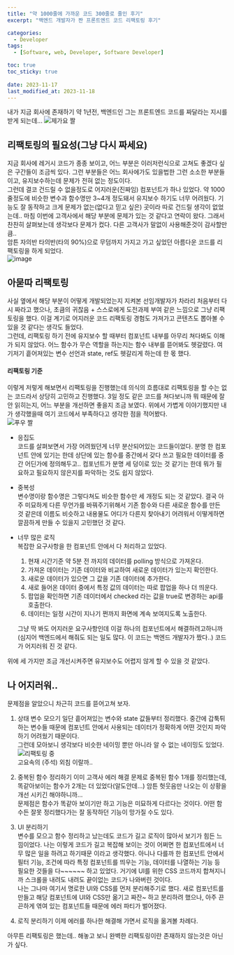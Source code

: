 ```yaml
---
title: "약 1000줄에 가까운 코드 300줄로 줄인 후기"
excerpt: "백엔드 개발자가 짠 프론트엔드 코드 리팩토링 후기"

categories:
  - Developer
tags:
  - [Software, web, Developer, Software Developer]

toc: true
toc_sticky: true
 
date: 2023-11-17
last_modified_at: 2023-11-18
---
```


내가 지금 회사에 존재하기 약 1년전, 백엔드인 그는 프론트엔드 코드를 짜달라는 지시를 받게 되는데...
![제가요 짤](https://github.com/sunmerrr/sunmerrr.github.io/assets/65106740/1de3dd23-4a8b-4307-96c7-d4cd1207a5ec)

## 리팩토링의 필요성(그냥 다시 짜세요)
지금 회사에 레거시 코드가 종종 보이고, 어느 부분은 이러저런식으로 고쳐도 좋겠다 싶은 구간들이 조금씩 있다. 그런 부분들은 어느 회사에가도 있을법한 그런 소소한 부분들이고, 유지보수하는데 문제가 전혀 없는 정도이다.    
그런데 결코 건드릴 수 없을정도로 어지러운(진짜임) 컴포넌트가 하나 있었다. 약 1000줄정도에 비슷한 변수과 함수명만 3~4개 정도돼서 유지보수 하기도 너무 어려웠다. 기능도 잘 동작하고 크게 문제가 없는(없다고 믿고 싶은) 곳이라 따로 건드릴 생각이 없었는데.. 마침 이번에 고객사에서 해당 부분에 문제가 있는 것 같다고 연락이 왔다. 그래서 찬찬히 살펴보는데 생각보다 문제가 컸다. 다른 고객사가 말없이 사용해준것이 감사할만큼..    
암튼 자의반 타의반(타의 90%)으로 무덤까지 가지고 가고 싶었던 아름다운 코드를 리팩토링을 하게 되었다.    
  ![image](https://github.com/sunmerrr/sunmerrr.github.io/assets/65106740/e192b4cb-13b9-49a5-9da4-b1377a6b126a)


## 아묻따 리팩토링
사실 옆에서 해당 부분이 어떻게 개발되었는지 지켜본 선임개발자가 차라리 처음부터 다시 짜라고 했으나, 초큼의 귀찮음 + 스스로에게 도전과제 부여 같은 느낌으로 그냥 리팩토링을 했다. 이걸 계기로 어지러운 코드 리팩토링 경험도 가져가고 콘텐츠도 뽑아볼 수 있을 것  같다는 생각도 들었다.    
그런데, 리팩토링 하기 전에 유지보수 할 때부터 컴포넌트 내부를 아무리 쳐다봐도 이해가 되지 않았다. 어느 함수가 무슨 역할을 하는지는 함수 내부를 뜯어봐도 헷갈렸다. 여기저기 흩어져있는 변수 선언과 state, ref도 헷갈리게 하는데 한 몫 했다.

#### 리팩토링 기준
이렇게 저렇게 해보면서 리팩토링을 진행했는데 의식의 흐름대로 리팩토링을 할 수는 없는 코드라서 상당히 고민하고 진행했다. 3일 정도 같은 코드를 쳐다보니까 뭐 때문에 잘 안 읽히는지, 어느 부분을 개선하면 좋을지 조금 보였다. 위에서 가볍게 이야기했지만 내가 생각했을때 여기 코드에서 부족하다고 생각한 점을 적어봤다.      
  ![푸우 짤](https://github.com/sunmerrr/sunmerrr.github.io/assets/65106740/5576137e-13b5-4e44-a3cb-61ddefeff0f8)     
- 응집도      
  코드를 살펴보면서 가장 어려웠던게 너무 분산되어있는 코드들이었다. 분명 한 컴포넌트 안에 있기는 한데 상단에 있는 함수를 중간에서 갖다 쓰고 필요한 데이터를 중간 어딘가에 정의해두고.. 컴포넌트가 분명 세 덩이로 있는 것 같기는 한데 뭐가 필요하고 필요하지 않은지를 파악하는 것도 쉽지 않았다.
- 중복성     
  변수명이랑 함수명은 그렇다쳐도 비슷한 함수만 세 개정도 되는 것 같았다. 결국 아주 미묘하게 다른 무언가를 바꿔주기위해서 기존 함수와 다른 새로운 함수를 만든 것 같은데 이름도 비슷하고 내용물도 어디가 다른지 찾아내기 어려워서 이떻게하면 깔끔하게 만들 수 있을지 고민했던 것 같다.    
- 너무 많은 로직     
  복잡한 요구사항을 한 컴포넌트 안에서 다 처리하고 있었다.
  1. 현재 시간기준 약 5분 전 까지의 데이터를 polling 방식으로 가져온다.
  1. 가져온 데이터는 기존 데이터와 비교하여 새로운 데이터가 있는지 확인한다.
  1. 새로운 데이터가 있으면 그 값을 기존 데이터에 추가한다.
  1. 새로 들어온 데이터 중에서 특정 값의 데이터는 따로 팝업을 하나 더 띄운다.
  1. 팝업을 확인하면 기존 데이터에서 checked 라는 값을 true로 변경하는 api를 호출한다.
  1. 데이터는 일정 시간이 지나기 쩐까지 화면에 계속 보여지도록 노출한다.    

  그냥 딱 봐도 어지러운 요구사항인데 이걸 하나의 컴포넌트에서 해결하려고하니까(심지어 백엔드에서 해줘도 되는 일도 많다. 이 코드는 백엔드 개발자가 짰다..) 코드가 어지러워 진 것 같다.

위에 세 가지만 조금 개선시켜주면 유지보수도 어렵지 않게 할 수 있을 것 같았다.

## 나 어지러워..
문제점을 알았으니 차근히 코드를 뜯어고쳐 보자.

1. 상태 변수 모으기
    일단 흩어져있는 변수와 state 값들부터 정리했다. 중간에 갑툭튀하는 변수들 때문에 컴포넌트 안에서 사용되는 데이터가 정확하게 어떤 것인지 파악하기 어려웠기 때문이다.    
    그런데 모아보니 생각보다 비슷한 네이밍 뿐만 아니라 알 수 없는 네이밍도 있었다.    
      ![리팩토링 중](https://github.com/sunmerrr/sunmerrr.github.io/assets/65106740/471853a7-dd67-4ee6-9a27-967022d9525c)    
      고요속의 (주석) 외침 이랄까..    
    
1. 중복된 함수 정리하기
    이미 고객사 에러 해결 문제로 중복된 함수 1개를 정리했는데, 똑같아보이는 함수가 2개는 더 있었다(알도안데...) 암튼 헛웃음만 나오는 이 상황을 개선 시키긴 해야하니까...    
    문제점은 함수가 똑같아 보이기만 하고 기능은 미묘하게 다르다는 것이다. 어떤 함수든 잘못 정리했다가는 잘 동작하던 기능이 망가질 수도 있다.

1. UI 분리하기    
    변수를 모으고 함수 정리하고 났는데도 코드가 길고 로직이 많아서 보기가 힘든 느낌이었다. 나는 이렇게 코드가 길고 복잡해 보이는 것이 어쩌면 한 컴포넌트에서 너무 많은 일을 하려고 하기때문 이라고 생각했다. 아니나 다를까 한 컴포넌트 안에서 필터 기능, 조건에 따라 특정 컴포넌트를 띄우는 기능, 데이터를 나열하는 기능 등 필요한 것들을 다~~~~~~ 하고 있었다. 거기에 UI를 위한 CSS 코드까지 합쳐지니까 스크롤을 내려도 내려도 끝이없는 코드가 나와버린 것이다.     
    나는 그나마 여기서 명로한 UI와 CSS를 먼저 분리해주기로 했다. 새로 컴포넌트를 만들고 해당 컴포넌트에 UI와 CSS만 옮기고 짜잔~ 하고 분리하려 했으나, 아주 끈끈하게 엮여 있는 컴포넌트들 때문에 에러 파티가 벌어졌다.

1. 로직 분리하기
    이제 에러를 하나한 해결해 가면서 로직을 옮겨볼 차례다.
    

아무튼 리팩토링은 했는데.. 해놓고 보니 완벽한 리팩토링이란 존재하지 않는것은 아닌가 싶다.
